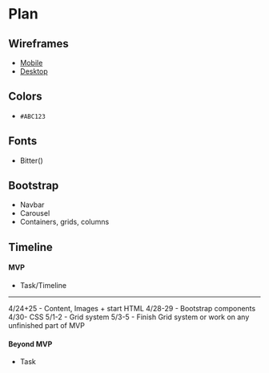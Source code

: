 # Plan

## Wireframes
* [Mobile](Freedom-Wireframe-Mobile.png)
* [Desktop](Freedom-Wireframe-Computer.png)

## Colors
* `#ABC123`

## Fonts
* Bitter(<link rel="preconnect" href="https://fonts.googleapis.com">)

## Bootstrap
* Navbar
* Carousel
* Containers, grids, columns

## Timeline


#### MVP

* Task/Timeline
---
4/24+25 - Content, Images + start HTML
4/28-29 - Bootstrap components
4/30- CSS
5/1-2 - Grid system
5/3-5 - Finish Grid system or work on any unfinished part of MVP
#### Beyond MVP

* Task








<!-- DO NOT USE THIS YET

| Name | Glows | Grows |
| -------- | ------- | ------- |
|   |   |
|   |   |
|   |   |
|   |   |
|   |   |
|   |   |

-->
